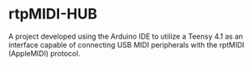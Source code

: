 # rtpMIDI-HUB
A project developed using the Arduino IDE to utilize a Teensy 4.1 as an interface capable of connecting USB MIDI peripherals with the rptMIDI (AppleMIDI) protocol.
